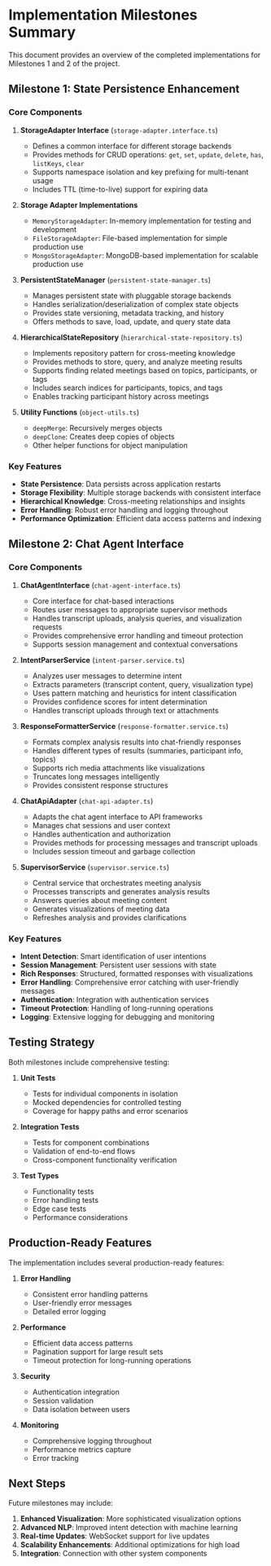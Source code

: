 # Implementation Milestones Summary

This document provides an overview of the completed implementations for Milestones 1 and 2 of the project.

## Milestone 1: State Persistence Enhancement

### Core Components

1. **StorageAdapter Interface** (`storage-adapter.interface.ts`)
   - Defines a common interface for different storage backends
   - Provides methods for CRUD operations: `get`, `set`, `update`, `delete`, `has`, `listKeys`, `clear`
   - Supports namespace isolation and key prefixing for multi-tenant usage
   - Includes TTL (time-to-live) support for expiring data

2. **Storage Adapter Implementations**
   - `MemoryStorageAdapter`: In-memory implementation for testing and development
   - `FileStorageAdapter`: File-based implementation for simple production use
   - `MongoStorageAdapter`: MongoDB-based implementation for scalable production use

3. **PersistentStateManager** (`persistent-state-manager.ts`)
   - Manages persistent state with pluggable storage backends
   - Handles serialization/deserialization of complex state objects
   - Provides state versioning, metadata tracking, and history
   - Offers methods to save, load, update, and query state data

4. **HierarchicalStateRepository** (`hierarchical-state-repository.ts`)
   - Implements repository pattern for cross-meeting knowledge
   - Provides methods to store, query, and analyze meeting results
   - Supports finding related meetings based on topics, participants, or tags
   - Includes search indices for participants, topics, and tags
   - Enables tracking participant history across meetings

5. **Utility Functions** (`object-utils.ts`)
   - `deepMerge`: Recursively merges objects
   - `deepClone`: Creates deep copies of objects
   - Other helper functions for object manipulation

### Key Features

- **State Persistence**: Data persists across application restarts
- **Storage Flexibility**: Multiple storage backends with consistent interface
- **Hierarchical Knowledge**: Cross-meeting relationships and insights
- **Error Handling**: Robust error handling and logging throughout
- **Performance Optimization**: Efficient data access patterns and indexing

## Milestone 2: Chat Agent Interface

### Core Components

1. **ChatAgentInterface** (`chat-agent-interface.ts`)
   - Core interface for chat-based interactions
   - Routes user messages to appropriate supervisor methods
   - Handles transcript uploads, analysis queries, and visualization requests
   - Provides comprehensive error handling and timeout protection
   - Supports session management and contextual conversations

2. **IntentParserService** (`intent-parser.service.ts`)
   - Analyzes user messages to determine intent
   - Extracts parameters (transcript content, query, visualization type)
   - Uses pattern matching and heuristics for intent classification
   - Provides confidence scores for intent determination
   - Handles transcript uploads through text or attachments

3. **ResponseFormatterService** (`response-formatter.service.ts`)
   - Formats complex analysis results into chat-friendly responses
   - Handles different types of results (summaries, participant info, topics)
   - Supports rich media attachments like visualizations
   - Truncates long messages intelligently
   - Provides consistent response structures

4. **ChatApiAdapter** (`chat-api-adapter.ts`)
   - Adapts the chat agent interface to API frameworks
   - Manages chat sessions and user context
   - Handles authentication and authorization
   - Provides methods for processing messages and transcript uploads
   - Includes session timeout and garbage collection

5. **SupervisorService** (`supervisor.service.ts`)
   - Central service that orchestrates meeting analysis
   - Processes transcripts and generates analysis results
   - Answers queries about meeting content
   - Generates visualizations of meeting data
   - Refreshes analysis and provides clarifications

### Key Features

- **Intent Detection**: Smart identification of user intentions
- **Session Management**: Persistent user sessions with state
- **Rich Responses**: Structured, formatted responses with visualizations
- **Error Handling**: Comprehensive error catching with user-friendly messages
- **Authentication**: Integration with authentication services
- **Timeout Protection**: Handling of long-running operations
- **Logging**: Extensive logging for debugging and monitoring

## Testing Strategy

Both milestones include comprehensive testing:

1. **Unit Tests**
   - Tests for individual components in isolation
   - Mocked dependencies for controlled testing
   - Coverage for happy paths and error scenarios

2. **Integration Tests**
   - Tests for component combinations
   - Validation of end-to-end flows
   - Cross-component functionality verification

3. **Test Types**
   - Functionality tests
   - Error handling tests
   - Edge case tests
   - Performance considerations

## Production-Ready Features

The implementation includes several production-ready features:

1. **Error Handling**
   - Consistent error handling patterns
   - User-friendly error messages
   - Detailed error logging

2. **Performance**
   - Efficient data access patterns
   - Pagination support for large result sets
   - Timeout protection for long-running operations

3. **Security**
   - Authentication integration
   - Session validation
   - Data isolation between users

4. **Monitoring**
   - Comprehensive logging throughout
   - Performance metrics capture
   - Error tracking

## Next Steps

Future milestones may include:

1. **Enhanced Visualization**: More sophisticated visualization options
2. **Advanced NLP**: Improved intent detection with machine learning
3. **Real-time Updates**: WebSocket support for live updates
4. **Scalability Enhancements**: Additional optimizations for high load
5. **Integration**: Connection with other system components 